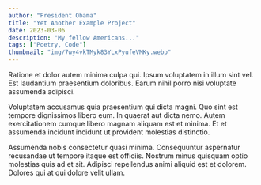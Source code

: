 ```yaml
---
author: "President Obama"
title: "Yet Another Example Project"
date: 2023-03-06
description: "My fellow Americans..."
tags: ["Poetry, Code"]
thumbnail: "img/7wy4vkTMyk83YLxPyufeVMKy.webp"
---
```


Ratione et dolor autem minima culpa qui. Ipsum voluptatem in illum sint vel. Est laudantium praesentium doloribus. Earum nihil porro nisi voluptate assumenda adipisci.

Voluptatem accusamus quia praesentium qui dicta magni. Quo sint est tempore dignissimos libero eum. In quaerat aut dicta nemo. Autem exercitationem cumque libero magnam aliquam est et minima. Et et assumenda incidunt incidunt ut provident molestias distinctio.

Assumenda nobis consectetur quasi minima. Consequuntur aspernatur recusandae ut tempore itaque est officiis. Nostrum minus quisquam optio molestias quis ad et sit. Adipisci repellendus animi aliquid est et dolorem. Dolores qui at qui dolore velit ullam.
